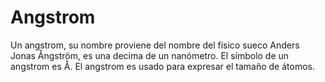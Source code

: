 # Angstrom

Un angstrom, su nombre proviene del nombre del físico sueco Anders Jonas
Ångström, es una decima de un nanómetro. El símbolo de un angstrom es Å. El
angstrom es usado para expresar el tamaño de átomos.
